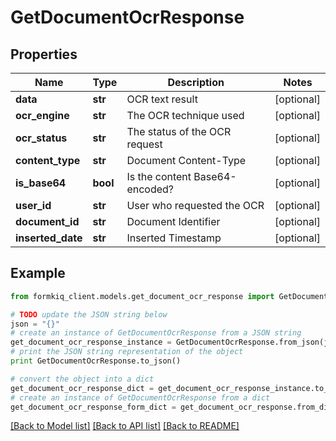 # GetDocumentOcrResponse


## Properties

Name | Type | Description | Notes
------------ | ------------- | ------------- | -------------
**data** | **str** | OCR text result | [optional] 
**ocr_engine** | **str** | The OCR technique used | [optional] 
**ocr_status** | **str** | The status of the OCR request | [optional] 
**content_type** | **str** | Document Content-Type | [optional] 
**is_base64** | **bool** | Is the content Base64-encoded? | [optional] 
**user_id** | **str** | User who requested the OCR | [optional] 
**document_id** | **str** | Document Identifier | [optional] 
**inserted_date** | **str** | Inserted Timestamp | [optional] 

## Example

```python
from formkiq_client.models.get_document_ocr_response import GetDocumentOcrResponse

# TODO update the JSON string below
json = "{}"
# create an instance of GetDocumentOcrResponse from a JSON string
get_document_ocr_response_instance = GetDocumentOcrResponse.from_json(json)
# print the JSON string representation of the object
print GetDocumentOcrResponse.to_json()

# convert the object into a dict
get_document_ocr_response_dict = get_document_ocr_response_instance.to_dict()
# create an instance of GetDocumentOcrResponse from a dict
get_document_ocr_response_form_dict = get_document_ocr_response.from_dict(get_document_ocr_response_dict)
```
[[Back to Model list]](../README.md#documentation-for-models) [[Back to API list]](../README.md#documentation-for-api-endpoints) [[Back to README]](../README.md)


